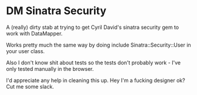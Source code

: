 DM Sinatra Security
================

A (really) dirty stab at trying to get Cyril David's sinatra security gem to work with DataMapper.

Works pretty much the same way by doing include Sinatra::Security::User in your user class.

Also I don't know shit about tests so the tests don't probably work - I've only tested manually in the browser.

I'd appreciate any help in cleaning this up. Hey I'm a fucking designer ok? Cut me some slack.
